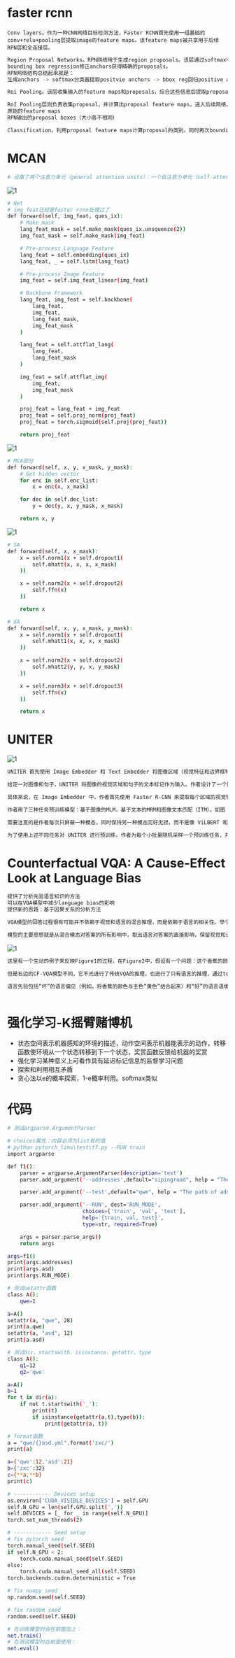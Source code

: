 # faster rcnn
```
Conv layers。作为一种CNN网络目标检测方法，Faster RCNN首先使用一组基础的conv+relu+pooling层提取image的feature maps。该feature maps被共享用于后续RPN层和全连接层。
```
```bash
Region Proposal Networks。RPN网络用于生成region proposals。该层通过softmax判断anchors属于positive或者negative，再利用
bounding box regression修正anchors获得精确的proposals。
RPN网络结构总结起来就是：
生成anchors -> softmax分类器提取positvie anchors -> bbox reg回归positive anchors -> Proposal Layer生成proposals
```
```bash
Roi Pooling。该层收集输入的feature maps和proposals，综合这些信息后提取proposal feature maps，送入后续全连接层判定目标类别。

RoI Pooling层则负责收集proposal，并计算出proposal feature maps，送入后续网络。Rol pooling层有2个输入：
原始的feature maps
RPN输出的proposal boxes（大小各不相同）
```
```bash
Classification。利用proposal feature maps计算proposal的类别，同时再次bounding box regression获得检测框最终的精确位置。
```
# MCAN
```bash
# 设置了两个注意力单元（general attention units）：一个自注意力单元（self-attention (SA) unit）进行模态内部交互和一个导向注意力单元（guided-attention (GA) unit）进行模态之间交互。之后再用一个协同注意力模块层（Modular Co-Attention (MCA) layers）将两个单元串联起来，最后将多个模块层串联起来，组成MCAN网络
```
![1](https://img-blog.csdnimg.cn/20190826141230549.png?x-oss-process=image/watermark,type_ZmFuZ3poZW5naGVpdGk,shadow_10,text_aHR0cHM6Ly9ibG9nLmNzZG4ubmV0L3o3MDQ2MzA4MzU=,size_16,color_FFFFFF,t_70)
```bash
# Net
# img_feat已经是faster rcnn处理过了
def forward(self, img_feat, ques_ix):
    # Make mask
    lang_feat_mask = self.make_mask(ques_ix.unsqueeze(2))
    img_feat_mask = self.make_mask(img_feat)

    # Pre-process Language Feature
    lang_feat = self.embedding(ques_ix)
    lang_feat, _ = self.lstm(lang_feat)

    # Pre-process Image Feature
    img_feat = self.img_feat_linear(img_feat)

    # Backbone Framework
    lang_feat, img_feat = self.backbone(
        lang_feat,
        img_feat,
        lang_feat_mask,
        img_feat_mask
    )

    lang_feat = self.attflat_lang(
        lang_feat,
        lang_feat_mask
    )

    img_feat = self.attflat_img(
        img_feat,
        img_feat_mask
    )

    proj_feat = lang_feat + img_feat
    proj_feat = self.proj_norm(proj_feat)
    proj_feat = torch.sigmoid(self.proj(proj_feat))

    return proj_feat
```
![1](https://img-blog.csdnimg.cn/20190826112644489.png?x-oss-process=image/watermark,type_ZmFuZ3poZW5naGVpdGk,shadow_10,text_aHR0cHM6Ly9ibG9nLmNzZG4ubmV0L3o3MDQ2MzA4MzU=,size_16,color_FFFFFF,t_70)
```bash
# MCA部分
def forward(self, x, y, x_mask, y_mask):
    # Get hidden vector
    for enc in self.enc_list:
        x = enc(x, x_mask)

    for dec in self.dec_list:
        y = dec(y, x, y_mask, x_mask)

    return x, y
```
![1](https://img-blog.csdnimg.cn/20190826112236705.png?x-oss-process=image/watermark,type_ZmFuZ3poZW5naGVpdGk,shadow_10,text_aHR0cHM6Ly9ibG9nLmNzZG4ubmV0L3o3MDQ2MzA4MzU=,size_16,color_FFFFFF,t_70)
```bash
# SA
def forward(self, x, x_mask):
    x = self.norm1(x + self.dropout1(
        self.mhatt(x, x, x, x_mask)
    ))

    x = self.norm2(x + self.dropout2(
        self.ffn(x)
    ))

    return x
```
```bash
# GA
def forward(self, x, y, x_mask, y_mask):
    x = self.norm1(x + self.dropout1(
        self.mhatt1(x, x, x, x_mask)
    ))

    x = self.norm2(x + self.dropout2(
        self.mhatt2(y, y, x, y_mask)
    ))

    x = self.norm3(x + self.dropout3(
        self.ffn(x)
    ))

    return x
```
# UNITER
![1](https://pic3.zhimg.com/v2-cfa8f1f81cdc70cfa0e9003aab8130ba_r.jpg)
```bash
UNITER 首先使用 Image Embedder 和 Text Embedder 将图像区域（视觉特征和边界框特征）和文本词（标记和位置）编码到一个公共嵌入空间中，然后应用一个 Transformer 模块，通过上述预训练任务为每个区域和单词来学习可泛化的上下文。与使用两个流的 LXMERT和 ViLBERT 相比，UNITER 模型可以通过单个 Transformer 学习图像区域和文本词的联合上下文化表示。此外，作者的掩码语言/区域建模是基于对于图像/文本的全面观察，这与将联合随机掩码应用于两种模态的其他并行预训练模型不同。作者表明条件掩码策略可以成功地缓解图像和文本之间的缺失对齐，并为下游任务获得更好的联合嵌入。
```
```bash
给定一对图像和句子，UNITER 将图像的视觉区域和句子的文本标记作为输入。作者设计了一个图像嵌入器和一个文本嵌入器来提取它们各自的嵌入。然后将这些嵌入输入到多层 self-attention Transformer 中，用以学习视觉区域和文本标记之间的跨模态上下文嵌入。Transformer 中的 self-attention 机制是无序的，因此需要将标记/区域的位置/位置显式编码为附加输入。
```
```bash
具体来说，在 Image Embedder 中，作者首先使用 Faster R-CNN 来提取每个区域的视觉特征。此外作者还通过一个 7 维向量对每个区域的位置特征进行编码。然后，视觉和位置特征都通过一个全连接 (FC) 层，用以投影到相同的嵌入空间中。每个区域的最终视觉嵌入是通过将两个 FC 输出相加，然后通过层归一化 (LN) 层来得到的。对于Text Embedder，作者将输入句子标记为 WordPieces。每个子词标记的最终表示是通过总结其词嵌入和位置嵌入获得的，然后接着是另一个 LN 层。

作者用了三种任务预训练模型：基于图像的MLM，基于文本的MRM和图像文本匹配（ITM）。如图 1 所示，作者的 MRM 和 MLM 类似于 BERT，其中从输入中随机屏蔽一些单词或区域，Transformer 的输出是学习恢复这些单词或区域 。具体来说，词掩码是通过用特殊的标记 [MASK] 替换标记来实现的，区域掩码是通过将视觉特征向量替换为全零来实现的。

需要注意的是作者每次只屏蔽一种模态，同时保持另一种模态完好无损，而不是像 ViLBERT 和 LXMERT 那样随机屏蔽两种模态。当一个被屏蔽的区域碰巧被一个屏蔽词描述时，这可以防止潜在的未对齐。作者表示通过条件屏蔽，他们的模型能够学习更好的嵌入。最后，作者还通过 ITM 学习了整个图像和句子之间的实例级对齐（而不是标记/区域级）。在训练期间，作者对正负图像句子对进行采样，并学习它们的匹配分数。

为了使用上述不同任务对 UNITER 进行预训练，作者为每个小批量随机采样一个预训练任务，并且每次 SGD 更新仅对一个目标进行训练。
```
# Counterfactual VQA: A Cause-Effect Look at Language Bias
```bash
提供了分析先验语言知识的方法
可以在VQA模型中减少language bias的影响
提供新的思路：基于因果关系的分析方法
```
```bash
VQA模型的回答过程很有可能并不依赖于视觉和语言的混合推理，而是依赖于语言的相关性。举个例子，在VQA数据集中，和运动相关的问题仅仅回答‘tennis’的准确率为40%，以‘Did you see ... ’ 开头的问题光是回答‘yes’就可以达到90%的准确率。这是很不合理的，因为学习到过多的这种语言间的相关性会导致模型无法推广，当前的一大挑战是如何在有偏训练下进行无偏推理。
```
```bash
模型的主要思想就是从混合模态对答案的所有影响中，取出语言对答案的直接影响，保留视觉和语言对答案的混合影响，也就是说将language bias看作问题对答案的直接因果效应，从总因果效应中减去language的直接因果效应从而减少bias的影响。
```
![1](https://pic3.zhimg.com/v2-8d0142700cb901951bf1a77536dbe9b2_r.jpg)
```bash
这里有一个生动的例子来反映Figure1的过程，在Figure2中，假设有一个问题：这个香蕉的颜色是什么，训练集中的大部分的答案都是黄色。左边的是传统的VQA模型，右边的是本文介绍CF-VQA模型。左边的传统模型既有语言和视觉的单独影响也有混合推理的影响（这两部分的总和成为total effect），但是因为数据集的原因，语言的推理占比比较大，最终覆盖了图片的推理贡献，给出了‘yellow’这个答案。

但是右边的CF-VQA模型不同，它不光进行了传统VQA的推理，也进行了只有语言的推理，通过tota effect减去language effect去除了语言相关性对答案的影响，给出了正确答案green

语言先验包括“坏”的语言偏见（例如，将香蕉的颜色与主色“黄色”结合起来）和“好”的语言语境（例如，根据问题类型“什么颜色”缩小答案空间）。简单地排除额外的分支无法利用良好的上下文。
```
```bash
```
# 强化学习-K摇臂赌博机
- 状态空间表示机器感知的环境的描述，动作空间表示机器能表示的动作，转移函数使环境从一个状态转移到下一个状态，奖赏函数反馈给机器的奖赏
- 强化学习某种意义上可看作具有延迟标记信息的监督学习问题
- 探索和利用相互矛盾
- 贪心法以e的概率探索，1-e概率利用。softmax类似
# 代码
```bash
# 测试argparse.ArgumentParser

# choices属性：内容必须为list有的值
# python pytorch_limu\test\t7.py --RUN train
import argparse

def f1():
    parser = argparse.ArgumentParser(description='test')
    parser.add_argument('--addresses',default="sipingroad", help = "The path of address")

    parser.add_argument('--test',default="qwe", help = "The path of address",dest='asd')

    parser.add_argument('--RUN', dest='RUN_MODE',
                        choices=['train', 'val', 'test'],
                        help='{train, val, test}',
                        type=str, required=True)

    args = parser.parse_args()
    return args

args=f1()
print(args.addresses)
print(args.asd)
print(args.RUN_MODE)
```
```bash
# 测试setattr函数
class A():
    qwe=1

a=A()
setattr(a, "qwe", 28)
print(a.qwe)
setattr(a, "asd", 12)
print(a.asd)
```
```bash
# 测试dir、startswith、isinstance、getattr、type
class A():
    q1=12
    q2='qwe'

a=A()
b=1
for t in dir(a):
    if not t.startswith('_'):
        print(t)
        if isinstance(getattr(a,t),type(b)):
            print(getattr(a, t))
```
```bash
# format函数
a = "qwe/{}asd.yml".format('zxc/')
print(a)
```
```bash
a={'qwe':12,'asd':21}
b={'zxc':32}
c={**a,**b}
print(c)
```
```bash
# ------------ Devices setup
os.environ['CUDA_VISIBLE_DEVICES'] = self.GPU
self.N_GPU = len(self.GPU.split(','))
self.DEVICES = [_ for _ in range(self.N_GPU)]
torch.set_num_threads(2)
```
```bash
# ------------ Seed setup
# fix pytorch seed
torch.manual_seed(self.SEED)
if self.N_GPU < 2:
    torch.cuda.manual_seed(self.SEED)
else:
    torch.cuda.manual_seed_all(self.SEED)
torch.backends.cudnn.deterministic = True

# fix numpy seed
np.random.seed(self.SEED)

# fix random seed
random.seed(self.SEED)
```
```bash
# 在训练模型时会在前面加上：
net.train()
# 在测试模型时在前面使用：
net.eval()
```